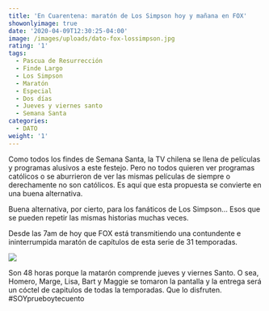 ```yaml
---
title: 'En Cuarentena: maratón de Los Simpson hoy y mañana en FOX'
showonlyimage: true
date: '2020-04-09T12:30:25-04:00'
image: /images/uploads/dato-fox-lossimpson.jpg
rating: '1'
tags:
  - Pascua de Resurrección
  - Finde Largo
  - Los Simpson
  - Maratón
  - Especial
  - Dos días
  - Jueves y viernes santo
  - Semana Santa
categories:
  - DATO
weight: '1'
---
```

Como todos los findes de Semana Santa, la TV chilena se llena de películas y programas alusivos a este festejo. Pero no todos quieren ver programas católicos o se aburrieron de ver las mismas películas de siempre o derechamente no son católicos. Es aquí que esta propuesta se convierte en una buena alternativa.

<!--more-->

Buena alternativa, por cierto, para los fanáticos de Los Simpson… Esos que se pueden repetir las mismas historias muchas veces. 

Desde las 7am de hoy que FOX está transmitiendo una contundente e ininterrumpida maratón de capítulos de esta serie de 31 temporadas.

![](/images/uploads/dato-fox-lossimpson2.jpg)

Son 48 horas porque la matarón comprende jueves y viernes Santo. O sea, Homero, Marge, Lisa, Bart y Maggie se tomaron la pantalla y la entrega será un cóctel de capitulos de todas la temporadas. Que lo disfruten. #SOYprueboytecuento
